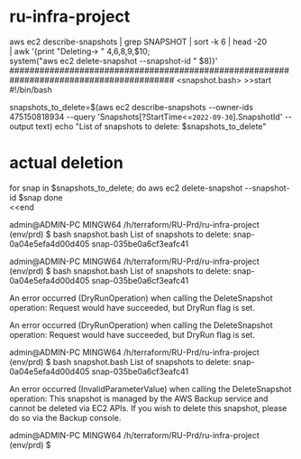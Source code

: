 # ru-infra-project
aws ec2 describe-snapshots | grep SNAPSHOT | sort -k 6 | head -20 \
    | awk '{print "Deleting-> " $4,$6,$8,$9,$10; \
      system("aws ec2 delete-snapshot --snapshot-id " $8)}'
#########################################################################################
<snapshot.bash> >>start
#!/bin/bash

snapshots_to_delete=$(aws ec2 describe-snapshots --owner-ids 475150818934 --query 'Snapshots[?StartTime<=`2022-09-30`].SnapshotId' --output text)
echo "List of snapshots to delete: $snapshots_to_delete"

# actual deletion
for snap in $snapshots_to_delete; do
  aws ec2 delete-snapshot --snapshot-id $snap
done  
<<end

admin@ADMIN-PC MINGW64 /h/terraform/RU-Prd/ru-infra-project (env/prd)
$ bash snapshot.bash
List of snapshots to delete: snap-0a04e5efa4d00d405     snap-035be0a6cf3eafc41

admin@ADMIN-PC MINGW64 /h/terraform/RU-Prd/ru-infra-project (env/prd)
$ bash snapshot.bash
List of snapshots to delete: snap-0a04e5efa4d00d405     snap-035be0a6cf3eafc41

An error occurred (DryRunOperation) when calling the DeleteSnapshot operation: Request would have succeeded, but DryRun flag is set.

An error occurred (DryRunOperation) when calling the DeleteSnapshot operation: Request would have succeeded, but DryRun flag is set.

admin@ADMIN-PC MINGW64 /h/terraform/RU-Prd/ru-infra-project (env/prd)
$ bash snapshot.bash
List of snapshots to delete: snap-0a04e5efa4d00d405     snap-035be0a6cf3eafc41

An error occurred (InvalidParameterValue) when calling the DeleteSnapshot operation: This snapshot is managed by the AWS Backup service and cannot be deleted via EC2 APIs. If you wish to delete this snapshot, please do so via the Backup console.

admin@ADMIN-PC MINGW64 /h/terraform/RU-Prd/ru-infra-project (env/prd)
$

